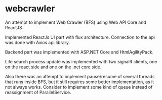 # webcrawler
An attempt to implement Web Crawler (BFS) using Web API Core and ReactJS.

Implemented ReactJs UI part with flux architecture.
Connection to the api was done with Axios api library.

Backend part was implemented with ASP.NET Core and HtmlAgilityPack.

Life search process update was implemented with two signalR clients, one on the react side and one on the .net core side.

Also there was an attempt to implement pause/resume of several threads that runs inside BFS, but it still requires some better implementation,
as it not always works. Consider to implement some kind of queue instead of reassignment of ParallelService.
